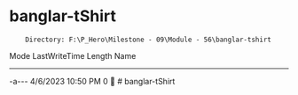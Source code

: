 # banglar-tShirt

        Directory: F:\P_Hero\Milestone - 09\Module - 56\banglar-tshirt


Mode                LastWriteTime         Length Name
----                -------------         ------ ----
-a---          4/6/2023  10:50 PM              0   # banglar-tShirt

